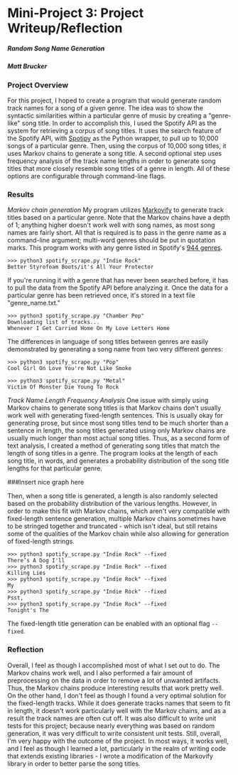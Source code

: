 # Mini-Project 3: Project Writeup/Reflection
##### Random Song Name Generation
##### Matt Brucker

### Project Overview

For this project, I hoped to create a program that would generate random track names for a song of a given genre. The idea was to show the syntactic similarities within a particular genre of music by 
creating a "genre-like" song title. In order to accomplish this, I used the Spotify API as the system for retrieving a corpus of song titles. It uses the search feature of the Spotify API, with 
[Spotipy](https://github.com/plamere/spotipy) as the Python wrapper, to pull up to 10,000 songs of a particular genre. Then, using the corpus of 10,000 song titles, it uses Markov chains to generate a song 
title. A second optional step uses frequency analysis of the track name lengths in order to generate song titles that more closely resemble song titles of a genre in length. All of these options are 
configurable through command-line flags.

### Results
*Markov chain generation*
My program utilizes [Markovify](https://github.com/jsvine/markovify) to generate track titles based on a particular genre. Note that the Markov chains have a depth of 1; anything higher doesn't work well with
song names, as most song names are fairly short. All that is required is to pass in the genre name as a command-line argument; 
multi-word genres should be put in quotation marks. This program works with any genre listed in Spotify's [944 genres](https://docs.google.com/spreadsheets/d/1L3F3oKddQxz2v9a_eqchacv4XXqVru1AMwsbVUqqMsU/pub).
```
>>> python3 spotify_scrape.py "Indie Rock"
Better Styrofoam Boots/it's All Your Protector
```
If you're running it with a genre that has never been searched before, it has to pull the data from the Spotify API before analyzing it. Once the data for a particular genre has been retrieved once, it's 
stored in a text file "genre_name.txt."
``` 
>>> python3 spotify_scrape.py "Chamber Pop"
Downloading list of tracks...
Whenever I Get Carried Home On My Love Letters Home
```
The differences in language of song titles between genres are easily demonstrated by generating a song
name from two very different genres:
```
>>> python3 spotify_scrape.py "Pop"
Cool Girl On Love You're Not Like Smoke

>>> python3 spotify_scrape.py "Metal"
Victim Of Monster Die Young To Rock
```

*Track Name Length Frequency Analysis*
One issue with simply using Markov chains to generate song titles is that Markov chains don't usually work well with generating fixed-length sentences. This is usually okay for generating prose, but since
most song titles tend to be much shorter than a sentence in length, the song titles generated using only Markov chains are usually much longer than most actual song titles. Thus, as a second form of text
analysis, I created a method of generating song titles that match the length of song titles in a genre. The program looks at the length of each song title, in words, and generates a probability distribution
of the song title lengths for that particular genre.

###Insert nice graph here

Then, when a song title is generated, a length is also randomly selected based on the probability distribution of the various lengths. However, in order to make this fit with Markov chains, which aren't
very compatible with fixed-length sentence generation, multiple Markov chains sometimes have to be stringed together and truncated - which isn't ideal, but still retains some of the qualities of the Markov
chain while also allowing for generation of fixed-length strings. 
```
>>> python3 spotify_scrape.py "Indie Rock" --fixed
There’s A Dog I'll
>>> python3 spotify_scrape.py "Indie Rock" --fixed
Killing Lies
>>> python3 spotify_scrape.py "Indie Rock" --fixed
My
>>> python3 spotify_scrape.py "Indie Rock" --fixed
Psst,
>>> python3 spotify_scrape.py "Indie Rock" --fixed
Tonight's The
```
The fixed-length title generation can be enabled with an optional flag `--fixed`.

### Reflection
Overall, I feel as though I accomplished most of what I set out to do. The Markov chains work well, and I also performed a fair amount of preprocessing on the data in order to remove a lot of unwanted
artifacts. Thus, the Markov chains produce interesting results that work pretty well. On the other hand, I don't feel as though I found a very optimal solution for the fixed-length tracks. While it does
generate tracks names that seem to fit in length, it doesn't work particularly well with the Markov chains, and as a result the track names are often cut off. It was also difficult to write unit tests for
this project; because nearly everything was based on random generation, it was very difficult to write consistent unit tests. Still, overall, I'm very happy with the outcome of the project. In most ways, it
works well, and I feel as though I learned a lot, particularly in the realm of writing code that extends existing libraries - I wrote a modification of the Markovify library in order to better parse the song
titles. 

